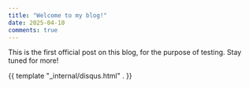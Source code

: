 ```yaml
---
title: "Welcome to my blog!"
date: 2025-04-10
comments: true
---
```


This is the first official post on this blog, for the purpose of testing. Stay tuned for more!

{{ template "_internal/disqus.html" . }}
